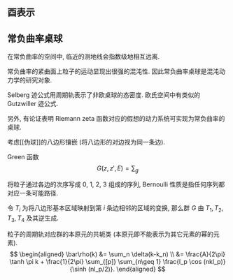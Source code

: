 
## 酉表示

## 常负曲率桌球

在常负曲率的空间中, 临近的测地线会指数级地相互远离.

常负曲率的紧曲面上粒子的运动显现出很强的混沌性. 因此常负曲率桌球是混沌动力学的研究对象.

Selberg 迹公式用周期轨表示了非欧桌球的态密度. 欧氏空间中有类似的 Gutzwiller 迹公式.

另外, 有论证表明 Riemann zeta 函数对应的假想的动力系统可实现为常负曲率的桌球.

考虑[[伪球]]的八边形镶嵌 (将八边形的对边视为同一条边).

Green 函数
$$
G(z,z',E) = \sum_{g}
$$

将粒子通过各边的次序写成 0, 1, 2, 3 组成的序列, Bernoulli 性质是指任何序列都对应一条可能路径.

令 $T_i$ 为将八边形基本区域映射到第 $i$ 条边相邻的区域的变换, 那么群 $G$ 由 $T_1,T_2,T_3,T_4$ 及其逆生成.

粒子的周期轨对应群的本原元的共轭类 (本原元即不能表示为其它元素的幂的元素).
$$
\begin{aligned}
	\bar\rho(k) &= \sum_n \delta(k-k_n) \\
	&= \frac{A}{2\pi} \tanh \pi k + \frac{1}{2\pi} \sum_{[p]} \sum_{n\geq 1} \frac{l_p \cos (nkl_p)}{\sinh (nl_p/2)}.
\end{aligned}
$$

